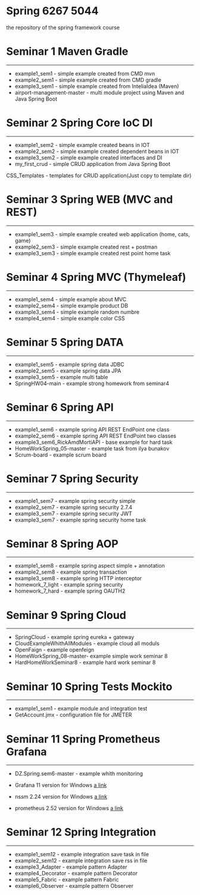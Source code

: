 # Spring 6267 5044
the repository of the spring framework course

# Seminar 1 Maven Gradle
***
- example1_sem1 - simple example created from CMD mvn
- example2_sem1 - simple example created from CMD gradle
- example3_sem1 - simple example created from InteliaIdea (Maven)
- airport-management-master - multi module project using Maven and Java Spring Boot

# Seminar 2 Spring Core IoC DI
***
- example1_sem2 - simple example created beans in IOT
- example2_sem2 - simple example created dependent beans in IOT
- example3_sem2 - simple example created interfaces and DI
- my_first_crud - simple CRUD application from Java Spring Boot

CSS_Templates - templates for CRUD application(Just copy to template dir)

# Seminar 3 Spring WEB (MVC and REST)
***
- example1_sem3 - simple example created web application (home, cats, game)
- example2_sem3 - simple example created rest + postman
- example3_sem3 - simple example created rest point home task

# Seminar 4 Spring MVC (Thymeleaf)
***
- example1_sem4 - simple example about MVC
- example2_sem4 - simple example product DB
- example3_sem4 - simple example random numbre 
- example4_sem4 - simple example color CSS

# Seminar 5 Spring DATA 
***
- example1_sem5 - example spring data JDBC 
- example2_sem5 - example spring data JPA 
- example3_sem5 - example multi table 
- SpringHW04-main - example strong homework from seminar4

# Seminar 6 Spring API 
***
- example1_sem6 - example spring API REST EndPoint one class 
- example2_sem6 - example spring API REST EndPoint two classes 
- example3_sem6_RickAmdMortiAPI - base example for hard task
- HomeWorkSpring_05-master - example task from ilya bunakov
- Scrum-board - example scrum board

# Seminar 7 Spring Security 
***
- example1_sem7 - example spring security simple 
- example2_sem7 - example spring security 2.7.4 
- example3_sem7 - example spring security JWT
- example3_sem7 - example spring security home task

# Seminar 8 Spring AOP 
***
- example1_sem8 - example spring aspect simple + annotation
- example2_sem8 - example spring transaction 
- example3_sem8 - example spring HTTP interceptor
- homework_7_light - example spring security 
- homework_7_hard - example spring OAUTH2 

# Seminar 9 Spring Cloud 
***
- SpringCloud - example spring eureka + gateway
- CloudExampleWhithAllModules - example cloud all moduls 
- OpenFaign - example openfeign
- HomeWorkSpring_08-master- example simple work seminar 8 
- HardHomeWorkSeminar8 - example hard work seminar 8 

# Seminar 10 Spring Tests Mockito 
***
- example1_sem1 - example module and integration test
- GetAccount.jmx - configuration file for JMETER

# Seminar 11 Spring Prometheus Grafana 
***
- DZ.Spring.sem6-master - example whith monitoring

- Grafana 11 version for Windows [a link](https://disk.yandex.ru/d/HUIDbnzgzHFxFQ)
- nssm 2.24 version for Windows [a link](https://disk.yandex.ru/d/mBtEzqwd_8agTQ)
- prometheus 2.52 version for Windows [a link](https://github.com/prometheus/prometheus/releases/download/v2.52.0/prometheus-2.52.0.windows-amd64.zip)

# Seminar 12 Spring Integration 
***
- example1_sem12 - example integration save task in file
- example2_sem12 - example integration save rss in file
- example3_Adapter - example pattern Adapter
- example4_Decorator - example pattern Decorator
- example5_Fabric - example pattern Fabric
- example6_Observer - example pattern Observer


